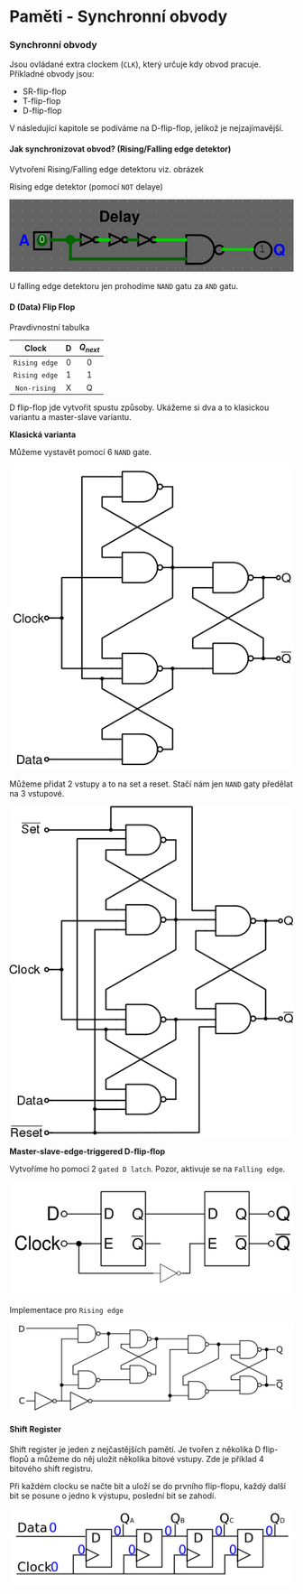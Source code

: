 # Paměti - Synchronní obvody

### Synchronní obvody

Jsou ovládané extra clockem (`CLK`), který určuje kdy obvod pracuje. Příkladné obvody jsou:

- SR-flip-flop
- T-flip-flop
- D-flip-flop

V následující kapitole se podíváme na D-flip-flop, jelikož je nejzajímavější.

#### Jak synchronizovat obvod? (Rising/Falling edge detektor)

Vytvoření Rising/Falling edge detektoru viz. obrázek

Rising edge detektor (pomocí `NOT` delaye)

<img src="https://raw.githubusercontent.com/jaywor1/aps/main/obrazky/sekvencni-rising-edge-detector.png">

U falling edge detektoru jen prohodíme `NAND` gatu za `AND` gatu.

#### D (Data) Flip Flop

Pravdivnostní tabulka

| Clock | D | $Q_{next}$ |
|:-----:|:-:|:----------:|
| `Rising edge` | 0 | 0 |
| `Rising edge` | 1 | 1 |
| `Non-rising` | X | Q |

D flip-flop jde vytvořit spustu způsoby. Ukážeme si dva a to klasickou variantu a master-slave variantu.

**Klasická varianta**

Můžeme vystavět pomocí 6 `NAND` gate.

<img src="https://raw.githubusercontent.com/jaywor1/aps/main/obrazky/Edge_triggered_D_flip_flop.svg.png">

Můžeme přidat 2 vstupy a to na set a reset. Stačí nám jen `NAND` gaty předělat na 3 vstupové.

<img src="https://raw.githubusercontent.com/jaywor1/aps/main/obrazky/Edge_triggered_D_flip_flop_with_set_and_reset.svg.png">

**Master-slave-edge-triggered D-flip-flop**

Vytvoříme ho pomocí 2 `gated D latch`. Pozor, aktivuje se na `Falling edge`.

<img src="https://raw.githubusercontent.com/jaywor1/aps/main/obrazky/Negative-edge_triggered_master_slave_D_flip-flop.svg.png">

Implementace pro `Rising edge`

<img src="https://raw.githubusercontent.com/jaywor1/aps/main/obrazky/1024px-D-Type_Flip-flop_Diagram.svg.png
">

#### Shift Register

Shift register je jeden z nejčastějších pamětí. Je tvořen z několika D flip-flopů a můžeme do něj uložit několika bitové vstupy. Zde je příklad 4 bitového shift registru.

Při každém clocku se načte bit a uloží se do prvního flip-flopu, každý další bit se posune o jedno k výstupu, poslední bit se zahodí.

<img src="https://raw.githubusercontent.com/jaywor1/aps/main/obrazky/1024px-4_Bit_Shift_Register_001.svg.png
">